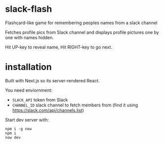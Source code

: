 # slack-flash
Flashcard-like game for remembering peoples names from a slack channel

Fetches profile pics from Slack channel and displays profile pictures one by one with names hidden.

Hit UP-key to reveal name, Hit RIGHT-key to go next.


# installation
Built with Next.js so its server-rendered React.

You need enviornment: 
 * `SLACK_API` token from Slack
 * `CHANNEL_ID` slack channel to fetch members from (find it using https://slack.com/api/channels.list)

Start dev server with:
```
npm i -g now
npm i 
now dev
```
